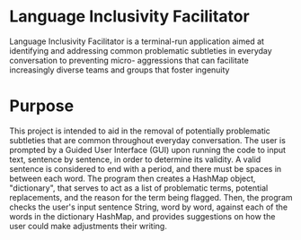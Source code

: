 # Language Inclusivity Facilitator
Language Inclusivity Facilitator is a terminal-run application aimed at identifying and addressing common problematic subtleties in everyday conversation to preventing micro- aggressions that can facilitate increasingly diverse teams and groups that foster ingenuity 
# Purpose
This project is intended to aid in the removal of potentially problematic subtleties that are common throughout everyday conversation. The user is prompted by a Guided User Interface (GUI) upon running the code to input text, sentence by sentence, in order to determine its validity. A valid sentence is considered to end with a period, and there must be spaces in between each word. The program then creates a HashMap object, "dictionary", that serves to act as a list of problematic terms, potential replacements, and the reason for the term being flagged. Then, the program checks the user's input sentence String, word by word, against each of the words in the dictionary HashMap, and provides suggestions on how the user could make adjustments their writing.

